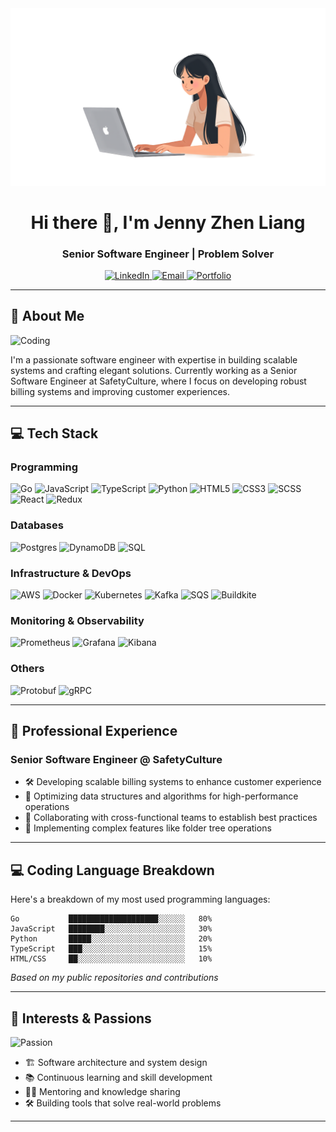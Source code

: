 
<div align="center">
  <img src="./coding_header.png" width="800"/>
</div>

<h1 align="center">Hi there 👋, I'm Jenny Zhen Liang</h1>
<h3 align="center">Senior Software Engineer | Problem Solver</h3>

<div align="center">
  <a href="https://www.linkedin.com/in/naimen-zhen-liang">
    <img src="https://img.shields.io/badge/LinkedIn-0077B5?style=for-the-badge&logo=linkedin&logoColor=white" alt="LinkedIn"/>
  </a>
  <a href="mailto:jennyzl4831@gmail.com?subject=Inquiry%20from%20GitHub%20Profile&body=Hi%20Jenny%2C%0A%0AI%20came%20across%20your%20GitHub%20profile%20and%20wanted%20to%20reach%20out...%0A%0A%0A%0A%28This%20email%20was%20sent%20from%20your%20GitHub%20profile%29">
    <img src="https://img.shields.io/badge/Email-D14836?style=for-the-badge&logo=gmail&logoColor=white" alt="Email"/>
  </a>
  <a href="https://jenny4831.github.io/portfolio/">
    <img src="https://img.shields.io/badge/Portfolio-4285F4?style=for-the-badge&logo=google-chrome&logoColor=white" alt="Portfolio"/>
  </a>
</div>

---

## 🚀 About Me

![Coding](https://bit.ly/3vzQ4aG) <!-- Animated coding gif -->

I'm a passionate software engineer with expertise in building scalable systems and crafting elegant solutions. Currently working as a Senior Software Engineer at SafetyCulture, where I focus on developing robust billing systems and improving customer experiences.

---

## 💻 Tech Stack

### Programming
![Go](https://img.shields.io/badge/Go-00ADD8?style=for-the-badge&logo=go&logoColor=white)
![JavaScript](https://img.shields.io/badge/JavaScript-F7DF1E?style=for-the-badge&logo=javascript&logoColor=black)
![TypeScript](https://img.shields.io/badge/TypeScript-3178C6?style=for-the-badge&logo=typescript&logoColor=white)
![Python](https://img.shields.io/badge/Python-3776AB?style=for-the-badge&logo=python&logoColor=white)
![HTML5](https://img.shields.io/badge/HTML5-E34F26?style=for-the-badge&logo=html5&logoColor=white)
![CSS3](https://img.shields.io/badge/CSS3-1572B6?style=for-the-badge&logo=css3&logoColor=white)
![SCSS](https://img.shields.io/badge/Sass-CC6699?style=for-the-badge&logo=sass&logoColor=white)
![React](https://img.shields.io/badge/React-61DAFB?style=for-the-badge&logo=react&logoColor=black)
![Redux](https://img.shields.io/badge/Redux-764ABC?style=for-the-badge&logo=redux&logoColor=white)

### Databases
![Postgres](https://img.shields.io/badge/PostgreSQL-4169E1?style=for-the-badge&logo=postgresql&logoColor=white)
![DynamoDB](https://img.shields.io/badge/Amazon%20DynamoDB-4053D6?style=for-the-badge&logo=amazon-dynamodb&logoColor=white)
![SQL](https://img.shields.io/badge/SQL-4479A1?style=for-the-badge&logo=sql&logoColor=white)


### Infrastructure & DevOps
![AWS](https://img.shields.io/badge/AWS-232F3E?style=for-the-badge&logo=amazon-aws&logoColor=white)
![Docker](https://img.shields.io/badge/Docker-2496ED?style=for-the-badge&logo=docker&logoColor=white)
![Kubernetes](https://img.shields.io/badge/Kubernetes-326CE5?style=for-the-badge&logo=kubernetes&logoColor=white)
![Kafka](https://img.shields.io/badge/Apache%20Kafka-231F20?style=for-the-badge&logo=apache-kafka&logoColor=white)
![SQS](https://img.shields.io/badge/Amazon%20SQS-FF9900?style=for-the-badge&logo=amazon-sqs&logoColor=white)
![Buildkite](https://img.shields.io/badge/Buildkite-14CC80?style=for-the-badge&logo=buildkite&logoColor=white)

### Monitoring & Observability
![Prometheus](https://img.shields.io/badge/Prometheus-E6522C?style=for-the-badge&logo=prometheus&logoColor=white)
![Grafana](https://img.shields.io/badge/Grafana-F46800?style=for-the-badge&logo=grafana&logoColor=white)
![Kibana](https://img.shields.io/badge/Kibana-005571?style=for-the-badge&logo=kibana&logoColor=white)

### Others
![Protobuf](https://img.shields.io/badge/Protobuf-4A154B?style=for-the-badge&logo=protobuf&logoColor=white)
![gRPC](https://img.shields.io/badge/gRPC-4285F4?style=for-the-badge&logo=grpc&logoColor=white)

---

## 🔧 Professional Experience

### **Senior Software Engineer @ SafetyCulture**
- 🛠️ Developing scalable billing systems to enhance customer experience
- 🚀 Optimizing data structures and algorithms for high-performance operations
- 🤝 Collaborating with cross-functional teams to establish best practices
- 🌳 Implementing complex features like folder tree operations

---

## 💻 Coding Language Breakdown

Here's a breakdown of my most used programming languages:

```text
Go           ████████████████████░░░░░░   80% 
JavaScript   ████████░░░░░░░░░░░░░░░░░░   30%
Python       █████░░░░░░░░░░░░░░░░░░░░░   20%
TypeScript   ███░░░░░░░░░░░░░░░░░░░░░░░   15%
HTML/CSS     ██░░░░░░░░░░░░░░░░░░░░░░░░   10%
```

*Based on my public repositories and contributions*

---

## 🌟 Interests & Passions

![Passion](https://bit.ly/3vzQ4aG) <!-- Animated passion gif -->

- 🏗️ Software architecture and system design
- 📚 Continuous learning and skill development
- 👩‍🏫 Mentoring and knowledge sharing
- 🛠️ Building tools that solve real-world problems

---

